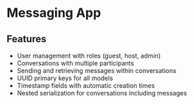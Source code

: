 # Messaging App


## Features
* User management with roles (guest, host, admin)
* Conversations with multiple participants
* Sending and retrieving messages within conversations
* UUID primary keys for all models
* Timestamp fields with automatic creation times
* Nested serialization for conversations including messages